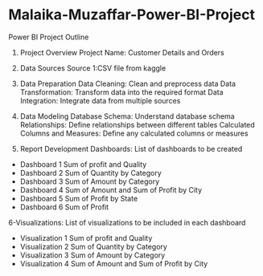 # Malaika-Muzaffar-Power-BI-Project
Power BI Project Outline

1. Project Overview
Project Name: Customer Details and Orders

2. Data Sources
Source 1:CSV file from kaggle

3. Data Preparation
Data Cleaning: Clean and preprocess data
Data Transformation: Transform data into the required format
Data Integration: Integrate data from multiple sources

4. Data Modeling
Database Schema: Understand database schema
Relationships: Define relationships between different tables
Calculated Columns and Measures: Define any calculated columns or measures

5. Report Development
Dashboards: List of dashboards to be created
  - Dashboard 1
  Sum of profit and Quality
  - Dashboard 2
  Sum of Quantity by Category
  - Dashboard 3
  Sum of Amount by Category
 - Dashboard 4
  Sum of Amount and Sum of Profit by City 
  - Dashboard 5
  Sum of Profit by State
 - Dashboard 6
  Sum of Profit 

6-Visualizations: List of visualizations to be included in each dashboard
  - Visualization 1
    Sum of profit and Quality
  - Visualization 2
    Sum of Quantity by Category
  - Visualization 3
  Sum of Amount by Category
  - Visualization 4
   Sum of Amount and Sum of Profit by City 
